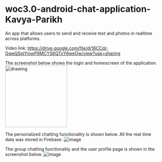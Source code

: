 # woc3.0-android-chat-application-Kavya-Parikh


An app that allows users to send and receive text and photos in realtime across platforms.

Video link: https://drive.google.com/file/d/16CCqI-GweQSplYmwP9MCYS6QTxY6weOw/view?usp=sharing

The screenshot below shows the login and homescreen of the application.
<img src="https://user-images.githubusercontent.com/61109166/210130380-5f0249bd-c81c-48a1-ac09-57f35cf74181.png" alt="drawing" width="200"/>


The personalized chatting functionality is shown below. All the real time data was stored in Firebase.
![image](https://user-images.githubusercontent.com/61109166/210130294-c285e888-9b7f-4b8b-a683-668591d882db.png)


The group chatting functionality and the user profile page is shown in the screenshot below.
![image](https://user-images.githubusercontent.com/61109166/210130395-492da42d-e4e0-43a8-a20b-f617584cf62f.png)

